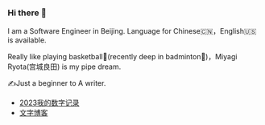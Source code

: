 ### Hi there 👋

I am a Software Engineer in Beijing. Language for Chinese🇨🇳，English🇺🇸 is available.

Really like playing basketball🏀(recently deep in badminton🏸️)，Miyagi Ryota(宫城良田) is my pipe dream.

✍️Just a beginner to A writer.

* [2023我的数字记录](https://github.com/mengziin/2023)
* [文字博客](https://github.com/mengziin/gitblog)
